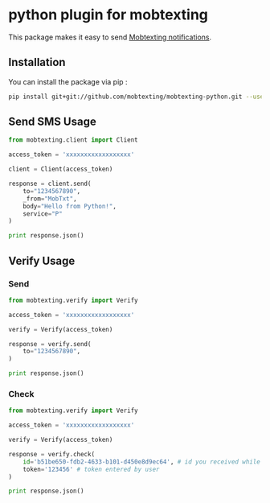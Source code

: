 # python plugin for mobtexting

This package makes it easy to send [Mobtexting notifications](https://mobtexting.com).

## Installation

You can install the package via pip :

``` bash
pip install git+git://github.com/mobtexting/mobtexting-python.git --user
```

## Send SMS Usage

```python
from mobtexting.client import Client

access_token = 'xxxxxxxxxxxxxxxxxx'

client = Client(access_token)

response = client.send(
    to="1234567890",
    _from="MobTxt",
    body="Hello from Python!",
    service="P"
)

print response.json()
```

## Verify Usage

### Send

```python
from mobtexting.verify import Verify

access_token = 'xxxxxxxxxxxxxxxxxx'

verify = Verify(access_token)

response = verify.send(
    to="1234567890",
)

print response.json()
```
### Check

```python
from mobtexting.verify import Verify

access_token = 'xxxxxxxxxxxxxxxxxx'

verify = Verify(access_token)

response = verify.check(
    id='b51be650-fdb2-4633-b101-d450e8d9ec64', # id you received while sending
    token='123456' # token entered by user
)

print response.json()
```

